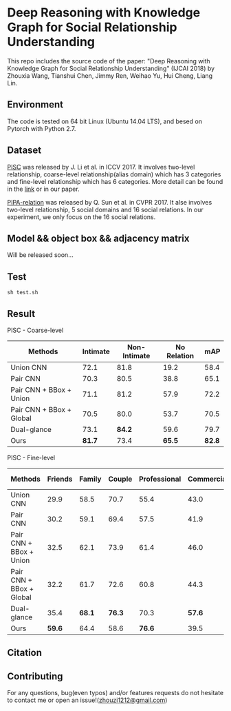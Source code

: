 # Deep Reasoning with Knowledge Graph for Social Relationship Understanding

This repo includes the source code of the paper: "Deep Reasoning with Knowledge Graph for Social Relationship Understanding" (IJCAI 2018) by Zhouxia Wang, Tianshui Chen, Jimmy Ren, Weihao Yu, Hui Cheng, Liang Lin.

## Environment

The code is tested on 64 bit Linux (Ubuntu 14.04 LTS), and besed on Pytorch with Python 2.7.

## Dataset
[PISC](https://zenodo.org/record/1059155#.WznPu_F97CI) was released by J. Li et al. in ICCV 2017. It involves two-level relationship, coarse-level relationship(alias domain) which has 3 categories and fine-level relationship which has 6 categories. More detail can be found in the [link](https://zenodo.org/record/1059155#.WznPu_F97CI) or in our paper.

[PIPA-relation](https://www.mpi-inf.mpg.de/departments/computer-vision-and-multimodal-computing/research/human-activity-recognition/social-relation-recognition/) was released by Q. Sun et al. in CVPR 2017. It alse involves two-level relationship, 5 social domains and 16 social relations. In our experiment, we only focus on the 16 social relations.

## Model && object box && adjacency matrix
Will be released soon...

## Test

    sh test.sh
    
## Result

PISC - Coarse-level

Methods|Intimate|Non-Intimate|No Relation|mAP
-|-|-|-|-
Union CNN  | 72.1 | 81.8 | 19.2| 58.4
Pair CNN  | 70.3 | 80.5 | 38.8 | 65.1
Pair CNN + BBox + Union  | 71.1 | 81.2 | 57.9 | 72.2
Pair CNN + BBox + Global | 70.5 | 80.0 | 53.7 | 70.5
Dual-glance | 73.1 | **84.2** | 59.6 | 79.7 | 35.4 | 79.7
Ours | **81.7** | 73.4 | **65.5** | **82.8**

PISC - Fine-level

Methods|Friends|Family|Couple|Professional|Commercial|No Relation|mAP
-|-|-|-|-|-|-|-
Union CNN | 29.9 | 58.5 | 70.7 | 55.4 | 43.0 | 19.6 | 43.5
Pair CNN  | 30.2 | 59.1 | 69.4 | 57.5 | 41.9 | 34.2 | 48.2
Pair CNN + BBox + Union  | 32.5 | 62.1 | 73.9 | 61.4 | 46.0 | 52.1 | 56.9
Pair CNN + BBox + Global | 32.2 | 61.7 | 72.6 | 60.8 | 44.3 | 51.0 | 54.6
Dual-glance | 35.4 | **68.1** | **76.3** | 70.3 | **57.6** | 60.9 | 63.2
Ours | **59.6** | 64.4 | 58.6 | **76.6** | 39.5 | **67.7** | **68.7**
## Citation
    

## Contributing
For any questions, bug(even typos) and/or features requests do not hesitate to contact me or open an issue!(zhouzi1212@gmail.com)

